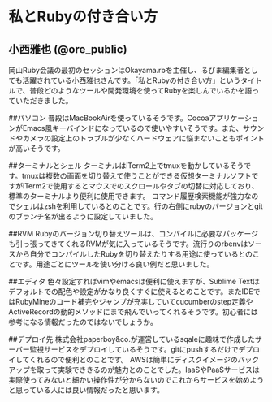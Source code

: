 # 私とRubyの付き合い方
## 小西雅也 (@ore_public)

岡山Ruby会議の最初のセッションはOkayama.rbを主催し、るびま編集者としても活躍されている小西雅也さんです。「私とRubyの付き合い方」というタイトルで、普段どのようなツールや開発環境を使ってRubyを楽しんでいるかを語っていただきました。

##パソコン
普段はMacBookAirを使っているそうです。CocoaアプリケーションがEmacs風キーバインドになっているので使いやすいそうです。また、サウンドやカメラの設定上のトラブルが少なくハードウェアに悩まないこともポイントが高いそうです。

##ターミナルとシェル
ターミナルはiTerm2上でtmuxを動かしているそうです。tmuxは複数の画面を切り替えて使うことができる仮想ターミナルソフトですがiTerm2で使用するとマウスでのスクロールやタブの切替に対応しており、標準のターミナルより便利に使用できます。
コマンド履歴検索機能が強力なのでシェルはzshを利用しているとのことです。行の右側にrubyのバージョンとgitのブランチ名が出るように設定していました。

##RVM
Rubyのバージョン切り替えツールは、コンパイルに必要なパッケージも引っ張ってきてくれるRVMが気に入っているそうです。流行りのrbenvはソースから自分でコンパイルしたRubyを切り替えたりする用途に使っているとのことです。用途ごとにツールを使い分ける良い例だと思いました。

##エディタ
色々設定すればvimやemacsは便利に使えますが、Sublime Textはデフォルトでの配色や設定がかなり良くすぐに使えるとのことです。またIDEではRubyMineのコード補完やジャンプが充実していてcucumberのstep定義やActiveRecordの動的メソッドにまで飛んでいってくれるそうです。初心者には参考になる情報だったのではないでしょうか。

##デプロイ先
株式会社paperboy&co.が運営しているsqaleに趣味で作成したサーバー監視サービスをデプロイしているそうです。gitにpushするだけでデプロイしてくれるので便利とのことです。
AWSは簡単にディスクイメージのバックアップを取って実験でききるのが魅力とのことでした。IaaSやPaaSサービスは実際使ってみないと細かい操作性が分からないのでこれからサービスを始めようと思っている人には良い情報だったと思います。





